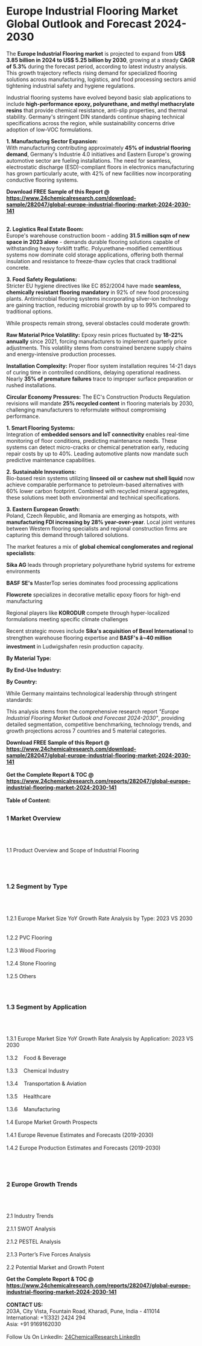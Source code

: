 <h1>Europe Industrial Flooring Market Global Outlook and Forecast 2024-2030</h1><p>The <strong>Europe Industrial Flooring market</strong> is projected to expand from <strong>US$ 3.85 billion in 2024 to US$ 5.25 billion by 2030</strong>, growing at a steady <strong>CAGR of 5.3%</strong> during the forecast period, according to latest industry analysis. This growth trajectory reflects rising demand for specialized flooring solutions across manufacturing, logistics, and food processing sectors amid tightening industrial safety and hygiene regulations.</p><p>Industrial flooring systems have evolved beyond basic slab applications to include <strong>high-performance epoxy, polyurethane, and methyl methacrylate resins</strong> that provide chemical resistance, anti-slip properties, and thermal stability. Germany's stringent DIN standards continue shaping technical specifications across the region, while sustainability concerns drive adoption of low-VOC formulations.</p><p><strong>1. Manufacturing Sector Expansion:</strong><br>
With manufacturing contributing approximately <strong>45% of industrial flooring demand</strong>, Germany's Industrie 4.0 initiatives and Eastern Europe's growing automotive sector are fueling installations. The need for seamless, electrostatic discharge (ESD)-compliant floors in electronics manufacturing has grown particularly acute, with 42% of new facilities now incorporating conductive flooring systems.</p><div><b>Download FREE Sample of this Report @ 
            <a href="https://www.24chemicalresearch.com/download-sample/282047/global-europe-industrial-flooring-market-2024-2030-141">
            https://www.24chemicalresearch.com/download-sample/282047/global-europe-industrial-flooring-market-2024-2030-141</a></b></div><br><p><strong>2. Logistics Real Estate Boom:</strong><br>
Europe's warehouse construction boom - adding <strong>31.5 million sqm of new space in 2023 alone</strong> - demands durable flooring solutions capable of withstanding heavy forklift traffic. Polyurethane-modified cementitious systems now dominate cold storage applications, offering both thermal insulation and resistance to freeze-thaw cycles that crack traditional concrete.</p><p><strong>3. Food Safety Regulations:</strong><br>
Stricter EU hygiene directives like EC 852/2004 have made <strong>seamless, chemically resistant flooring mandatory</strong> in 92% of new food processing plants. Antimicrobial flooring systems incorporating silver-ion technology are gaining traction, reducing microbial growth by up to 99% compared to traditional options.</p><p>While prospects remain strong, several obstacles could moderate growth:</p><p><strong>Raw Material Price Volatility:</strong> Epoxy resin prices fluctuated by <strong>18-22% annually</strong> since 2021, forcing manufacturers to implement quarterly price adjustments. This volatility stems from constrained benzene supply chains and energy-intensive production processes.</p><p><strong>Installation Complexity:</strong> Proper floor system installation requires 14-21 days of curing time in controlled conditions, delaying operational readiness. Nearly <strong>35% of premature failures</strong> trace to improper surface preparation or rushed installations.</p><p><strong>Circular Economy Pressures:</strong> The EC's Construction Products Regulation revisions will mandate <strong>25% recycled content</strong> in flooring materials by 2030, challenging manufacturers to reformulate without compromising performance.</p><p><strong>1. Smart Flooring Systems:</strong><br>
Integration of <strong>embedded sensors and IoT connectivity</strong> enables real-time monitoring of floor conditions, predicting maintenance needs. These systems can detect micro-cracks or chemical penetration early, reducing repair costs by up to 40%. Leading automotive plants now mandate such predictive maintenance capabilities.</p><p><strong>2. Sustainable Innovations:</strong><br>
Bio-based resin systems utilizing <strong>linseed oil or cashew nut shell liquid</strong> now achieve comparable performance to petroleum-based alternatives with 60% lower carbon footprint. Combined with recycled mineral aggregates, these solutions meet both environmental and technical specifications.</p><p><strong>3. Eastern European Growth:</strong><br>
Poland, Czech Republic, and Romania are emerging as hotspots, with <strong>manufacturing FDI increasing by 28% year-over-year</strong>. Local joint ventures between Western flooring specialists and regional construction firms are capturing this demand through tailored solutions.</p><p>The market features a mix of <strong>global chemical conglomerates and regional specialists</strong>:</p><p><strong>Sika AG</strong> leads through proprietary polyurethane hybrid systems for extreme environments</p><p><strong>BASF SE's</strong> MasterTop series dominates food processing applications</p><p><strong>Flowcrete</strong> specializes in decorative metallic epoxy floors for high-end manufacturing</p><p>Regional players like <strong>KORODUR</strong> compete through hyper-localized formulations meeting specific climate challenges</p><p>Recent strategic moves include <strong>Sika's acquisition of Bexel International</strong> to strengthen warehouse flooring expertise and <strong>BASF's â¬40 million investment</strong> in Ludwigshafen resin production capacity.</p><p><strong>By Material Type:</strong></p><p><strong>By End-Use Industry:</strong></p><p><strong>By Country:</strong></p><p>While Germany maintains technological leadership through stringent standards:</p><p>This analysis stems from the comprehensive research report <em>"Europe Industrial Flooring Market Outlook and Forecast 2024-2030"</em>, providing detailed segmentation, competitive benchmarking, technology trends, and growth projections across 7 countries and 5 material categories.</p><div><b>Download FREE Sample of this Report @ 
            <a href="https://www.24chemicalresearch.com/download-sample/282047/global-europe-industrial-flooring-market-2024-2030-141">
            https://www.24chemicalresearch.com/download-sample/282047/global-europe-industrial-flooring-market-2024-2030-141</a></b></div><br><div><b>Get the Complete Report & TOC @ 
            <a href="https://www.24chemicalresearch.com/reports/282047/global-europe-industrial-flooring-market-2024-2030-141">
            https://www.24chemicalresearch.com/reports/282047/global-europe-industrial-flooring-market-2024-2030-141</a></b></div><br>
            <b>Table of Content:</b><p><h2><span style="font-size:16px"><strong>1 Market Overview&nbsp;&nbsp; &nbsp;</strong></span></h2><br />
<br />
<p>1.1 Product Overview and Scope of Industrial Flooring&nbsp;</p><br />
<br />
<h2><strong><span style="font-size:16px">1.2 Segment by Type&nbsp;&nbsp; &nbsp;</span></strong></h2><br />
<br />
<p>1.2.1 Europe Market Size YoY Growth Rate Analysis by Type: 2023 VS 2030&nbsp;&nbsp; &nbsp;<br /><br />
1.2.2 PVC Flooring&nbsp;&nbsp; &nbsp;<br /><br />
1.2.3 Wood Flooring<br /><br />
1.2.4 Stone Flooring<br /><br />
1.2.5 Others<br /><br />
<br />
<h2><span style="font-size:16px"><strong>1.3 Segment by Application&nbsp;&nbsp;</strong></span></h2><br />
<br />
<p>1.3.1 Europe Market Size YoY Growth Rate Analysis by Application: 2023 VS 2030&nbsp;&nbsp; &nbsp;<br /><br />
1.3.2&nbsp;&nbsp; &nbsp;Food & Beverage<br /><br />
1.3.3&nbsp;&nbsp; &nbsp;Chemical Industry<br /><br />
1.3.4&nbsp;&nbsp; &nbsp;Transportation & Aviation<br /><br />
1.3.5&nbsp;&nbsp; &nbsp;Healthcare<br /><br />
1.3.6&nbsp;&nbsp; &nbsp;Manufacturing<br /><br />
1.4 Europe Market Growth Prospects&nbsp;&nbsp; &nbsp;<br /><br />
1.4.1 Europe Revenue Estimates and Forecasts (2019-2030)&nbsp;&nbsp; &nbsp;<br /><br />
1.4.2 Europe Production Estimates and Forecasts (2019-2030)&nbsp;&nbsp;</p><br />
<br />
<h2><span style="font-size:16px"><strong>2 Europe Growth Trends&nbsp;&nbsp; &nbsp;</strong></span></h2><br />
<br />
<p>2.1 Industry Trends&nbsp;&nbsp; &nbsp;<br /><br />
2.1.1 SWOT Analysis&nbsp;&nbsp; &nbsp;<br /><br />
2.1.2 PESTEL Analysis&nbsp;&nbsp; &nbsp;<br /><br />
2.1.3 Porter&rsquo;s Five Forces Analysis&nbsp;&nbsp; &nbsp;<br /><br />
2.2 Potential Market and Growth Potent</p><div><b>Get the Complete Report & TOC @ 
            <a href="https://www.24chemicalresearch.com/reports/282047/global-europe-industrial-flooring-market-2024-2030-141">
            https://www.24chemicalresearch.com/reports/282047/global-europe-industrial-flooring-market-2024-2030-141</a></b></div><br><b>CONTACT US:</b><br>
            203A, City Vista, Fountain Road, Kharadi, Pune, India - 411014<br>
            International: +1(332) 2424 294<br>
            Asia: +91 9169162030 <br><br>
            Follow Us On LinkedIn: <a href="https://www.linkedin.com/company/24chemicalresearch/">24ChemicalResearch LinkedIn</a>